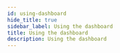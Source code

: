 ```yaml
---
id: using-dashboard
hide_title: true
sidebar_label: Using the dashboard
title: Using the dashboard
description: Using the dashboard
---
```

